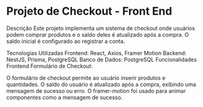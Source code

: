 # Projeto de Checkout - Front End
Descrição
Este projeto implementa um sistema de checkout onde usuários podem comprar produtos e o saldo deles é atualizado após a compra. O saldo inicial é configurado ao registrar a conta.

Tecnologias Utilizadas
Frontend: React, Axios, Framer Motion
Backend: NestJS, Prisma, PostgreSQL
Banco de Dados: PostgreSQL
Funcionalidades
Frontend
Formulário de Checkout:

O formulário de checkout permite ao usuário inserir produtos e quantidades.
O saldo do usuário é atualizado após a compra, exibindo uma mensagem de sucesso ou erro.
O framer-motion foi usado para animar componentes como a mensagem de sucesso.
